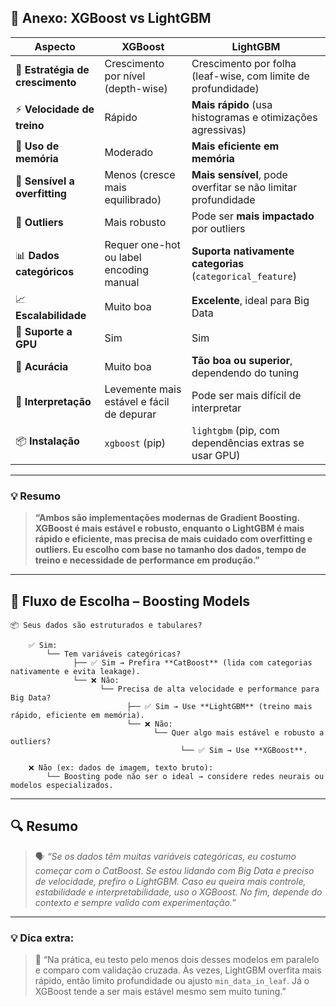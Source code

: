 ## 📎 **Anexo: XGBoost vs LightGBM**

| Aspecto                          | **XGBoost**                               | **LightGBM**                                                  |
| -------------------------------- | ----------------------------------------- | ------------------------------------------------------------- |
| 🌳 **Estratégia de crescimento** | Crescimento por nível (depth-wise)        | Crescimento por folha (leaf-wise, com limite de profundidade) |
| ⚡ **Velocidade de treino**       | Rápido                                    | **Mais rápido** (usa histogramas e otimizações agressivas)    |
| 💾 **Uso de memória**            | Moderado                                  | **Mais eficiente em memória**                                 |
| 🧠 **Sensível a overfitting**    | Menos (cresce mais equilibrado)           | **Mais sensível**, pode overfitar se não limitar profundidade |
| 🧹 **Outliers**                  | Mais robusto                              | Pode ser **mais impactado** por outliers                      |
| 📊 **Dados categóricos**         | Requer one-hot ou label encoding manual   | **Suporta nativamente categorias** (`categorical_feature`)    |
| 📈 **Escalabilidade**            | Muito boa                                 | **Excelente**, ideal para Big Data                            |
| 🔌 **Suporte a GPU**             | Sim                                       | Sim                                                           |
| 🎯 **Acurácia**                  | Muito boa                                 | **Tão boa ou superior**, dependendo do tuning                 |
| 🧪 **Interpretação**             | Levemente mais estável e fácil de depurar | Pode ser mais difícil de interpretar                          |
| 📦 **Instalação**                | `xgboost` (pip)                           | `lightgbm` (pip, com dependências extras se usar GPU)         |

---

### 💡 **Resumo**

> **“Ambos são implementações modernas de Gradient Boosting. XGBoost é mais estável e robusto, enquanto o LightGBM é mais rápido e eficiente, mas precisa de mais cuidado com overfitting e outliers. Eu escolho com base no tamanho dos dados, tempo de treino e necessidade de performance em produção.”**


---



## 🧭 **Fluxo de Escolha – Boosting Models**

```
📦 Seus dados são estruturados e tabulares?

    ✅ Sim:
        └── Tem variáveis categóricas?
              ├── ✅ Sim → Prefira **CatBoost** (lida com categorias nativamente e evita leakage).
              └── ❌ Não:
                    └── Precisa de alta velocidade e performance para Big Data?
                          ├── ✅ Sim → Use **LightGBM** (treino mais rápido, eficiente em memória).
                          └── ❌ Não:
                                └── Quer algo mais estável e robusto a outliers?
                                      └── ✅ Sim → Use **XGBoost**.

    ❌ Não (ex: dados de imagem, texto bruto):
        └── Boosting pode não ser o ideal → considere redes neurais ou modelos especializados.
```

---

## 🔍 **Resumo**

> 🗣️ *“Se os dados têm muitas variáveis categóricas, eu costumo começar com o CatBoost. Se estou lidando com Big Data e preciso de velocidade, prefiro o LightGBM. Caso eu queira mais controle, estabilidade e interpretabilidade, uso o XGBoost. No fim, depende do contexto e sempre valido com experimentação.”*

---

### 💡 Dica extra:

> 🧠 “Na prática, eu testo pelo menos dois desses modelos em paralelo e comparo com validação cruzada. Às vezes, LightGBM overfita mais rápido, então limito profundidade ou ajusto `min_data_in_leaf`. Já o XGBoost tende a ser mais estável mesmo sem muito tuning.”




